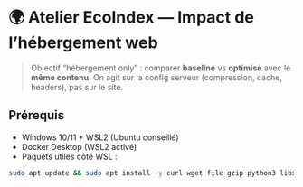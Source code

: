 # 🌍 Atelier EcoIndex — Impact de l’hébergement web

> Objectif “hébergement only” : comparer **baseline** vs **optimisé** avec le **même contenu**.
> On agit sur la config serveur (compression, cache, headers), pas sur le site.

## Prérequis
- Windows 10/11 + WSL2 (Ubuntu conseillé)
- Docker Desktop (WSL2 activé)
- Paquets utiles côté WSL :
```bash
sudo apt update && sudo apt install -y curl wget file gzip python3 libxml2-utils
